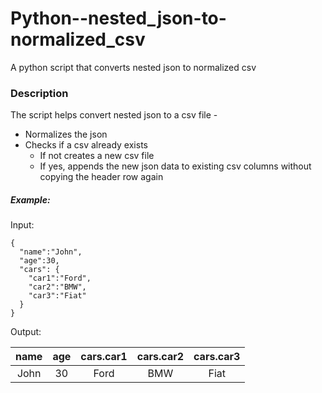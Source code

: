 # Python--nested_json-to-normalized_csv
A python script that converts nested json to normalized csv

### Description ###
The script helps convert nested json to a csv file -

* Normalizes the json
* Checks if a csv already exists
  * If not creates a new csv file
  * If yes, appends the new json data to existing csv columns without copying the header row again
  
  
##### Example: #####

Input: 
```
{
  "name":"John",
  "age":30,
  "cars": {
    "car1":"Ford",
    "car2":"BMW",
    "car3":"Fiat"
  }
}
```

Output:

| name | age  | cars.car1  | cars.car2  | cars.car3  |
| :---: | :-: | :-: | :-: | :-: |
| John | 30 | Ford |BMW|Fiat

